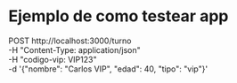# Ejemplo de como testear app

POST http://localhost:3000/turno \
-H "Content-Type: application/json" \
-H "codigo-vip: VIP123" \
-d '{"nombre": "Carlos VIP", "edad": 40, "tipo": "vip"}'
